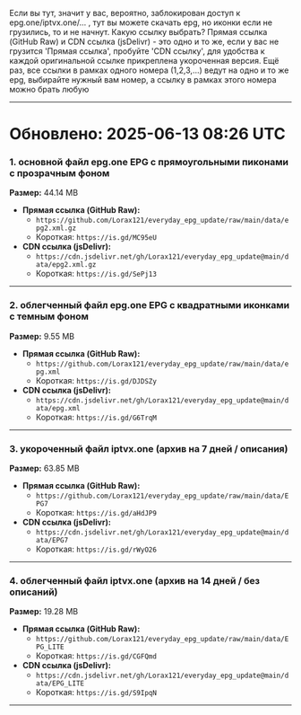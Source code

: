 Если вы тут, значит у вас, вероятно, заблокирован доступ к epg.one/iptvx.one/... , тут вы можете скачать epg, но иконки если не грузились, то и не начнут. Какую ссылку выбрать? Прямая ссылка (GitHub Raw) и CDN ссылка (jsDelivr) - это одно и то же, если у вас не грузится 'Прямая ссылка', пробуйте 'CDN ссылку', для удобства к каждой оригинальной ссылке прикреплена укороченная версия. Ещё раз, все ссылки в рамках одного номера (1,2,3,...) ведут на одно и то же epg, выбирайте нужный вам номер, а ссылку в рамках этого номера можно брать любую

---

# Обновлено: 2025-06-13 08:26 UTC

### 1. основной файл epg.one EPG с прямоугольными пиконами с прозрачным фоном

**Размер:** 44.14 MB

- **Прямая ссылка (GitHub Raw):**
  - `https://github.com/Lorax121/everyday_epg_update/raw/main/data/epg2.xml.gz`
  - Короткая: `https://is.gd/MC95eU`
- **CDN ссылка (jsDelivr):**
  - `https://cdn.jsdelivr.net/gh/Lorax121/everyday_epg_update@main/data/epg2.xml.gz`
  - Короткая: `https://is.gd/SePj13`

---

### 2. облегченный файл epg.one EPG с квадратными иконками с темным фоном

**Размер:** 9.55 MB

- **Прямая ссылка (GitHub Raw):**
  - `https://github.com/Lorax121/everyday_epg_update/raw/main/data/epg.xml`
  - Короткая: `https://is.gd/DJDSZy`
- **CDN ссылка (jsDelivr):**
  - `https://cdn.jsdelivr.net/gh/Lorax121/everyday_epg_update@main/data/epg.xml`
  - Короткая: `https://is.gd/G6TrqM`

---

### 3. укороченный файл iptvx.one (архив на 7 дней / описания)

**Размер:** 63.85 MB

- **Прямая ссылка (GitHub Raw):**
  - `https://github.com/Lorax121/everyday_epg_update/raw/main/data/EPG7`
  - Короткая: `https://is.gd/aHdJP9`
- **CDN ссылка (jsDelivr):**
  - `https://cdn.jsdelivr.net/gh/Lorax121/everyday_epg_update@main/data/EPG7`
  - Короткая: `https://is.gd/rWyO26`

---

### 4. облегченный файл iptvx.one (архив на 14 дней / без описаний)

**Размер:** 19.28 MB

- **Прямая ссылка (GitHub Raw):**
  - `https://github.com/Lorax121/everyday_epg_update/raw/main/data/EPG_LITE`
  - Короткая: `https://is.gd/CGFQmd`
- **CDN ссылка (jsDelivr):**
  - `https://cdn.jsdelivr.net/gh/Lorax121/everyday_epg_update@main/data/EPG_LITE`
  - Короткая: `https://is.gd/S9IpqN`

---
